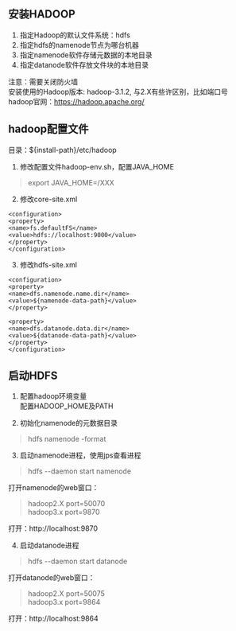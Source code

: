 ## 安装HADOOP
1. 指定Hadoop的默认文件系统：hdfs  
2. 指定hdfs的namenode节点为哪台机器  
3. 指定namenode软件存储元数据的本地目录  
4. 指定datanode软件存放文件块的本地目录 

注意：需要关闭防火墙   
安装使用的Hadoop版本: hadoop-3.1.2, 与2.X有些许区别，比如端口号  
hadoop官网：https://hadoop.apache.org/  

## hadoop配置文件
目录：${install-path}/etc/hadoop   
1. 修改配置文件hadoop-env.sh，配置JAVA_HOME  
> export JAVA_HOME=/XXX  
2. 修改core-site.xml 
```
<configuration>
<property>
<name>fs.defaultFS</name>
<value>hdfs://localhost:9000</value>
</property>
</configuration>
```
3. 修改hdfs-site.xml
```
<configuration>
<property>
<name>dfs.namenode.name.dir</name>
<value>${namenode-data-path}</value>
</property>

<property>
<name>dfs.datanode.data.dir</name>
<value>${datanode-data-path}</value>
</property>
</configuration>
```
## 启动HDFS
1. 配置hadoop环境变量   
配置HADOOP_HOME及PATH    

2. 初始化namenode的元数据目录  
> hdfs namenode -format

3. 启动namenode进程，使用jps查看进程  
> hdfs --daemon start namenode  

打开namenode的web窗口：  
> hadoop2.X port=50070    
> hadoop3.x port=9870 
   
打开：http://localhost:9870 
   
4. 启动datanode进程  
> hdfs --daemon start datanode   

打开datanode的web窗口：  
> hadoop2.X port=50075      
> hadoop3.x port=9864    

打开：http://localhost:9864  


